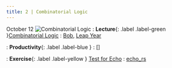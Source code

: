 ```yaml
---
title: 2 | Combinatorial Logic
---
```



October 12
![Combinatorial Logic](/bobs_new/assets/images/icons/2_combinatorial-logic.png)
: **Lecture**{: .label .label-green }[Combinatorial Logic](/bobs_new/lectures#2-combinatorial-logic)
  : [Bob](https://classroom.github.com/a/SrWip1V0), [Leap Year](https://classroom.github.com/a/QGy47nk5)

: **Productivity**{: .label .label-blue } []()
  : []

: **Exercise**{: .label .label-yellow } [Test for Echo](/bobs_new/exercises/#2-test-for-echo)
  : [echo_rs](https://github.com/dominikb1888/bobs_new/tree/main/exercises/echo)

